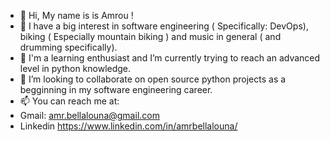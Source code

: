 - 👋 Hi, My name is is Amrou !
- 👀 I have a big  interest in software engineering ( Specifically: DevOps), biking ( Especially mountain biking ) and music in general ( and drumming specifically). 
- 🌱 I'm a learning enthusiast and I’m currently trying to reach an advanced level in python knowledge. 
- 💞️ I’m looking to collaborate on open source python projects as a begginning in my software engineering career.
- 📫 You can reach me at:
- Gmail: amr.bellalouna@gmail.com
- Linkedin https://www.linkedin.com/in/amrbellalouna/

<!---
shtlrs/shtlrs is a ✨ special ✨ repository because its `README.md` (this file) appears on your GitHub profile.
You can click the Preview link to take a look at your changes.
--->
